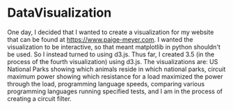# DataVisualization

One day, I decided that I wanted to create a visualization for my website that can be found at https://www.paige-meyer.com.
I wanted the visualization to be interactive, so that meant matplotlib in python shouldn't be used. So I instead turned to
using d3.js. Thus far, I created 3.5 (in the process of the fourth visualization) using d3.js. The visualizations are: US National Parks showing which animals reside in which national parks, circuit maximum power showing which resistance for a load maximized the power through the load, programming language speeds, comparing various programming languages running specified tests, and I am in the process of creating a circuit filter.
